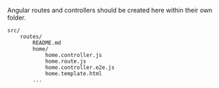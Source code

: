 Angular routes and controllers should be created here within their own folder.

```
src/
    routes/
        README.md
        home/
            home.controller.js
            home.route.js
            home.controller.e2e.js
            home.template.html
        ...

```
